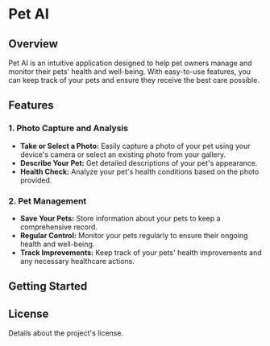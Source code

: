# Pet AI

## Overview
Pet AI is an intuitive application designed to help pet owners manage and monitor their pets' health and well-being. With easy-to-use features, you can keep track of your pets and ensure they receive the best care possible.

## Features

### 1. Photo Capture and Analysis
- **Take or Select a Photo:** Easily capture a photo of your pet using your device's camera or select an existing photo from your gallery.
- **Describe Your Pet:** Get detailed descriptions of your pet's appearance.
- **Health Check:** Analyze your pet's health conditions based on the photo provided.

### 2. Pet Management
- **Save Your Pets:** Store information about your pets to keep a comprehensive record.
- **Regular Control:** Monitor your pets regularly to ensure their ongoing health and well-being.
- **Track Improvements:** Keep track of your pets' health improvements and any necessary healthcare actions.

## Getting Started

## License
Details about the project's license.
